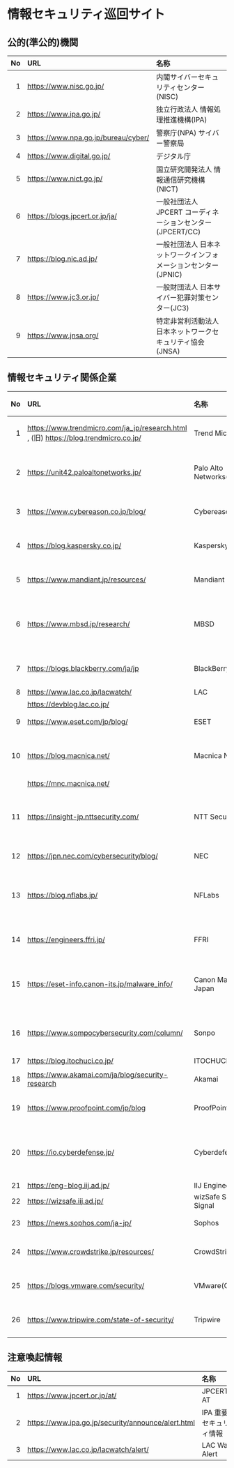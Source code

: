 # 情報セキュリティ巡回サイト
<!--  since 2020/05/11 -->

## 公的(準公的)機関
|No|URL|名称|
|--:|:--|:--|
|  1|https://www.nisc.go.jp/               |内閣サイバーセキュリティセンター(NISC)                   |
|  2|https://www.ipa.go.jp/                |独立行政法人 情報処理推進機構(IPA)                       |
|  3|https://www.npa.go.jp/bureau/cyber/   |警察庁(NPA) サイバー警察局                               |
|  4|https://www.digital.go.jp/            |デジタル庁                                             |
|  5|https://www.nict.go.jp/               |国立研究開発法人 情報通信研究機構(NICT)                  |
|  6|https://blogs.jpcert.or.jp/ja/        |一般社団法人 JPCERT コーディネーションセンター(JPCERT/CC)|
|  7|https://blog.nic.ad.jp/               |一般社団法人 日本ネットワークインフォメーションセンター(JPNIC)| 
|  8|https://www.jc3.or.jp/                |一般財団法人 日本サイバー犯罪対策センター(JC3)       | 
|  9|https://www.jnsa.org/                 |特定非営利活動法人 日本ネットワークセキュリティ協会(JNSA)|

## 情報セキュリティ関係企業
|No|URL|名称|カナ名称|
|--:|:--|:--|:--|
|  1|https://www.trendmicro.com/ja_jp/research.html , (旧) https://blog.trendmicro.co.jp/  |Trend Micro               |トレンドマイクロ        |
|  2|https://unit42.paloaltonetworks.jp/             |Palo Alto Networks(UNIT42)|パロアルトネットワークス|
|  3|https://www.cybereason.co.jp/blog/              |Cybereason                |サイバーリーズン        |
|  4|https://blog.kaspersky.co.jp/                   |Kaspersky                 |カスペルスキー          |
|  5|https://www.mandiant.jp/resources/              |Mandiant                  |マンディエント|
|  6|https://www.mbsd.jp/research/                   |MBSD                      |三井物産セキュアディレクション|
|  7|https://blogs.blackberry.com/ja/jp              |BlackBerry                |ブラックベリー|
|  8|https://www.lac.co.jp/lacwatch/                 |LAC                       |ラック                  |
|   |https://devblog.lac.co.jp/                      |                          ||
|  9|https://www.eset.com/jp/blog/                   |ESET                      |イーセット              |
| 10|https://blog.macnica.net/                       |Macnica Networks          |マクニカネットワークス| 
|   |https://mnc.macnica.net/                        |                          ||
| 11|https://insight-jp.nttsecurity.com/             |NTT Security              |エヌ・ティ・ティセキュリティ|
| 12|https://jpn.nec.com/cybersecurity/blog/         |NEC                       |日本電気|
| 13|https://blog.nflabs.jp/                         |NFLabs                    |エヌ・エフ・ラボラトリーズ|
| 14|https://engineers.ffri.jp/                      |FFRI                      |エフエフアールアイ| 
| 15|https://eset-info.canon-its.jp/malware_info/    |Canon Marketing Japan     |キヤノンマーケティングジャパン|
| 16|https://www.sompocybersecurity.com/column/      |Sonpo                     |SOMPOリスクマネジメント|
| 17|https://blog.itochuci.co.jp/                    |ITOCHUCI                  |伊藤忠|
| 18|https://www.akamai.com/ja/blog/security-research|Akamai                    |アカマイ  |
| 19|https://www.proofpoint.com/jp/blog              |ProofPoint                |プルーフポイント|
| 20|https://io.cyberdefense.jp/                     |Cyberdefense              |サイバーディフェンス研究所|
| 21|https://eng-blog.iij.ad.jp/                     |IIJ Engineers Blog        |IIJ |
| 22|https://wizsafe.iij.ad.jp/                      |wizSafe Security Signal   |IIJ |
| 23|https://news.sophos.com/ja-jp/                  |Sophos                    |ソフォス                |
| 24|https://www.crowdstrike.jp/resources/           |CrowdStrike               |クラウドストライク      |
| 25|https://blogs.vmware.com/security/              |VMware(CarbonBlack)       |旧カーボンブラック       |
| 26|https://www.tripwire.com/state-of-security/     |Tripwire                  |トリップワイヤー       |

## 注意喚起情報
|No|URL|名称|
|--:|:--|:--|
|  1|https://www.jpcert.or.jp/at/                    　 |JPCERT/CC AT              |
|  2|https://www.ipa.go.jp/security/announce/alert.html |IPA 重要なセキュリティ情報 |
|  3|https://www.lac.co.jp/lacwatch/alert/              |LAC Watch Alert  |
